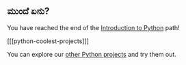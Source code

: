 ## ಮುಂದೆ ಏನು?

You have reached the end of the [Introduction to Python](https://projects.raspberrypi.org/en/pathways/python-intro) path!

[[[python-coolest-projects]]]

You can explore our [other Python projects](https://projects.raspberrypi.org/en/projects?software%5B%5D=python) and try them out.

